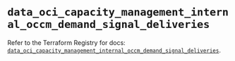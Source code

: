 # `data_oci_capacity_management_internal_occm_demand_signal_deliveries`

Refer to the Terraform Registry for docs: [`data_oci_capacity_management_internal_occm_demand_signal_deliveries`](https://registry.terraform.io/providers/oracle/oci/7.19.0/docs/data-sources/capacity_management_internal_occm_demand_signal_deliveries).
